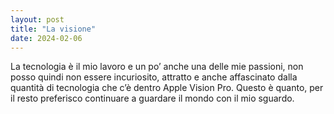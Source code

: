 ```yaml
---
layout: post
title: "La visione"
date: 2024-02-06
---
```

La tecnologia è il mio lavoro e un po’ anche una delle mie passioni, non posso quindi non essere incuriosito, attratto e anche affascinato dalla quantità di tecnologia che c’è dentro Apple Vision Pro.
Questo è quanto, per il resto preferisco continuare a guardare il mondo con il mio sguardo.